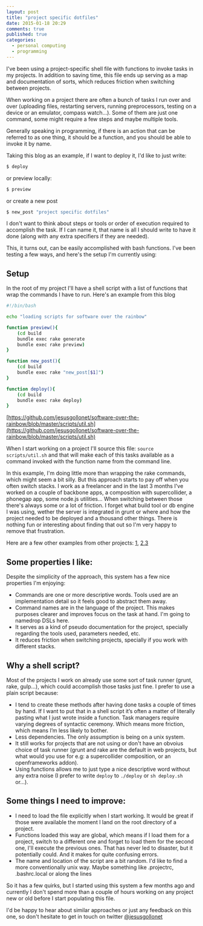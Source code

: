 ```yaml
---
layout: post
title: "project specific dotfiles"
date: 2015-01-18 20:29
comments: true
published: true
categories:
  - personal computing
  - programming
---
```


I've been using a project-specific shell file with functions to invoke tasks in my projects. In addition to saving time, this file ends up serving as a map and documentation of sorts, which reduces friction when switching between projects.

<!-- More -->

When working on a project there are often a bunch of tasks I run over and over (uploading files, restarting servers, running preprocessors, testing on a device or an emulator, compass watch…). Some of them are just one command, some might require a few steps and maybe multiple tools.

Generally speaking in programming, if there is an action that can be referred to as one thing, it should be a function, and you should be able to invoke it by name.

Taking this blog as an example, if I want to deploy it, I'd like to just write:

```bash
$ deploy
```

or preview locally: 

```bash
$ preview
```

or create a new post 

```bash
$ new_post "project specific dotfiles"
```

I don't want to think about steps or tools or order of execution required to accomplish the task. If I can name it, that name is all I should write to have it done (along with any extra specifiers if they are needed).

This, it turns out, can be easily accomplished with bash functions. I've been testing a few ways, and here's the setup I'm currently using:

## Setup

In the root of my project I'll have a shell script with a list of functions that wrap the commands I have to run. Here's an example from this blog

```bash
#!/bin/bash

echo "loading scripts for software over the rainbow"

function preview(){
    (cd build 
    bundle exec rake generate
    bundle exec rake preview)
}

function new_post(){
    (cd build
    bundle exec rake "new_post[$1]")
}

function deploy(){
    (cd build
    bundle exec rake deploy)
}
```

[https://github.com/jesusgollonet/software-over-the-rainbow/blob/master/scripts/util.sh](https://github.com/jesusgollonet/software-over-the-rainbow/blob/master/scripts/util.sh)

When I start working on a project I'll source this file: `source scripts/util.sh` and that will make each of this tasks available as a command invoked with the function name from the command line.

In this example, I'm doing little more than wrapping the rake commands, which might seem a bit silly. But this approach starts to pay off when you often switch stacks. I work as a freelancer and in the last 3 months I've worked on a couple of backbone apps, a composition with supercollider, a phonegap app, some node.js utilities... When switching between those there's always some or a lot of friction. I forget what build tool or db engine I was using, wether the server is integrated in grunt or where and how the project needed to be deployed and a thousand other things. There is nothing fun or interesting about finding that out so I'm very happy to remove that frustration.

Here are a few other examples from other projects: [1](https://github.com/jesusgollonet/resume.jesusgollonet.com/blob/master/scripts/util.sh), [2](https://github.com/jesusgollonet/freelance-utils/blob/master/scripts/util.sh),[3](https://github.com/jesusgollonet/filete/blob/master/sh/filete.sh)

## Some properties I like:

Despite the simplicity of the approach, this system has a few nice properties I'm enjoying:

- Commands are one or more descriptive words. Tools used are an implementation detail so it feels good to abstract them away.
- Command names are in the language of the project. This makes purposes clearer and improves focus on the task at hand. I'm going to namedrop DSLs here.
- It serves as a kind of pseudo documentation for the project, specially regarding the tools used, parameters needed, etc. 
- It reduces friction when switching projects, specially if you work with different stacks. 

## Why a shell script? 

Most of the projects I work on already use some sort of task runner (grunt, rake, gulp…), which could accomplish those tasks just fine. I prefer to use a plain script because:

- I tend to create these methods after having done tasks a couple of times by hand. If I want to put that in a shell script it’s often a matter of literally pasting what I just wrote inside a function. Task managers require varying degrees of syntactic ceremony. Which means more friction, which means I’m less likely to bother.
- Less dependencies. The only assumption is being on a unix system.
- It still works for projects that are not using or don't have an obvoius choice of task runner (grunt and rake are the default in web projects, but what would you use for e.g: a supercollider composition, or an openframeworks addon).
- Using functions allows me to just type a nice descriptive word without any extra noise (I prefer to write `deploy` to `./deploy` or `sh deploy.sh` or...).

## Some things I need to improve:

- I need to load the file explicitly when I start working. It would be great if those were available the moment I land on the root directory of a project.
- Functions loaded this way are global, which means if I load them for a project, switch to a different one and forget to load them for the second one, I'll execute the previous ones. That has never led to disaster, but it potentially could. And it makes for quite confusing errors. 
- The name and location of the script are a bit random. I'd like to find a more conventionally unix way. Maybe something like .projectrc, .bashrc.local or along the lines

So it has a few quirks, but I started using this system a few months ago and currently I don't spend more than a couple of hours working on any project new or old before I start populating this file. 

I'd be happy to hear about similar approaches or just any feedback on this one, so don't hesitate to get in touch on twitter [@jesusgollonet](http://twitter.com/jesusgollonet)
